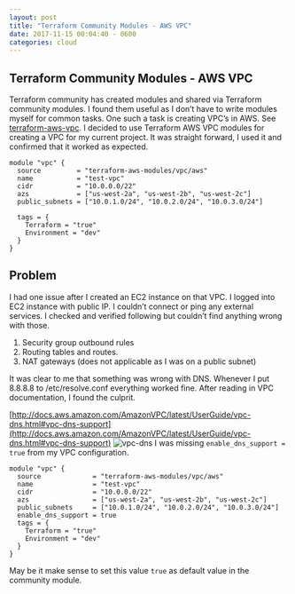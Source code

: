 ```yaml
---
layout: post
title: "Terraform Community Modules - AWS VPC"
date: 2017-11-15 00:04:40 - 0600
categories: cloud
---
```


## Terraform Community Modules - AWS VPC

Terraform community has created modules and shared via Terraform community modules.
I found them useful as I don’t have to write modules myself for common tasks.
One such a task is creating VPC’s in AWS. See [terraform-aws-vpc](https://github.com/terraform-aws-modules/terraform-aws-vpc).
I decided to use Terraform AWS VPC modules for creating a VPC for my current project.
It was straight forward, I used it and confirmed that it worked as expected.

```
module "vpc" {
  source         = "terraform-aws-modules/vpc/aws"
  name           = "test-vpc"
  cidr           = "10.0.0.0/22"
  azs            = ["us-west-2a", "us-west-2b", "us-west-2c"]
  public_subnets = ["10.0.1.0/24", "10.0.2.0/24", "10.0.3.0/24"]

  tags = {
    Terraform = "true"
    Environment = "dev"
  }
}
```

## Problem

I had one issue after I created an EC2 instance on that VPC. I logged into EC2 instance with public IP. 
I couldn’t connect or ping any external services. I checked and verified following but couldn’t find anything wrong with those. 

1. Security group outbound rules
2. Routing tables and routes.
3. NAT gateways (does not applicable as I was on a public subnet)

It was clear to me that something was wrong with DNS. Whenever I put 8.8.8.8 to /etc/resolve.conf everything worked fine. 
After reading in VPC documentation, I found the culprit.

[http://docs.aws.amazon.com/AmazonVPC/latest/UserGuide/vpc-dns.html#vpc-dns-support](http://docs.aws.amazon.com/AmazonVPC/latest/UserGuide/vpc-dns.html#vpc-dns-support)
![vpc-dns]({{site.base_url}}/assets/vpc_dns.png)
I was missing ```enable_dns_support = true``` from my VPC configuration.

```
module "vpc" {
  source             = "terraform-aws-modules/vpc/aws"
  name               = "test-vpc"
  cidr               = "10.0.0.0/22"
  azs                = ["us-west-2a", "us-west-2b", "us-west-2c"]
  public_subnets     = ["10.0.1.0/24", "10.0.2.0/24", "10.0.3.0/24"]
  enable_dns_support = true
  tags = {
    Terraform = "true"
    Environment = "dev"
  }
}
```

May be it make sense to set this value ```true``` as default value in the community module.